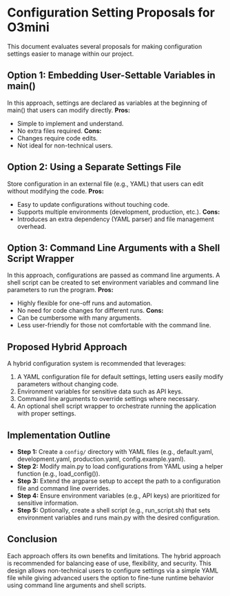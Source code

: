 # Configuration Setting Proposals for O3mini

This document evaluates several proposals for making configuration settings easier to manage within our project.

## Option 1: Embedding User-Settable Variables in main()
In this approach, settings are declared as variables at the beginning of main() that users can modify directly.
**Pros:**
- Simple to implement and understand.
- No extra files required.
**Cons:**
- Changes require code edits.
- Not ideal for non-technical users.

## Option 2: Using a Separate Settings File
Store configuration in an external file (e.g., YAML) that users can edit without modifying the code.
**Pros:**
- Easy to update configurations without touching code.
- Supports multiple environments (development, production, etc.).
**Cons:**
- Introduces an extra dependency (YAML parser) and file management overhead.

## Option 3: Command Line Arguments with a Shell Script Wrapper
In this approach, configurations are passed as command line arguments. A shell script can be created to set environment variables and command line parameters to run the program.
**Pros:**
- Highly flexible for one-off runs and automation.
- No need for code changes for different runs.
**Cons:**
- Can be cumbersome with many arguments.
- Less user-friendly for those not comfortable with the command line.

## Proposed Hybrid Approach
A hybrid configuration system is recommended that leverages:
1. A YAML configuration file for default settings, letting users easily modify parameters without changing code.
2. Environment variables for sensitive data such as API keys.
3. Command line arguments to override settings where necessary.
4. An optional shell script wrapper to orchestrate running the application with proper settings.

## Implementation Outline
- **Step 1:** Create a `config/` directory with YAML files (e.g., default.yaml, development.yaml, production.yaml, config.example.yaml).
- **Step 2:** Modify main.py to load configurations from YAML using a helper function (e.g., load_config()).
- **Step 3:** Extend the argparse setup to accept the path to a configuration file and command line overrides.
- **Step 4:** Ensure environment variables (e.g., API keys) are prioritized for sensitive information.
- **Step 5:** Optionally, create a shell script (e.g., run_script.sh) that sets environment variables and runs main.py with the desired configuration.

## Conclusion
Each approach offers its own benefits and limitations. The hybrid approach is recommended for balancing ease of use, flexibility, and security. This design allows non-technical users to configure settings via a simple YAML file while giving advanced users the option to fine-tune runtime behavior using command line arguments and shell scripts.
